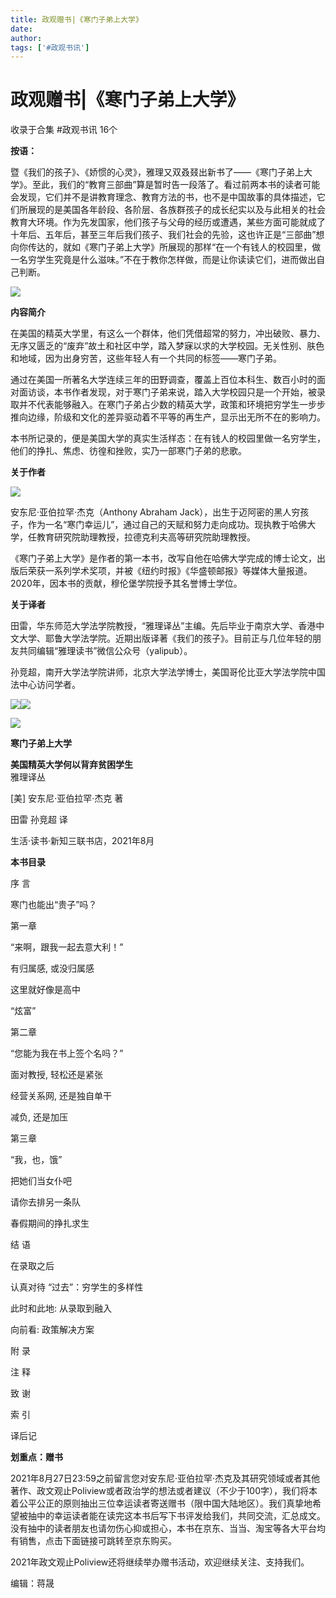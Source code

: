 ```yaml
---
title: 政观赠书|《寒门子弟上大学》
date: 
author: 
tags: ['#政观书讯']
---
```

# 政观赠书|《寒门子弟上大学》


收录于合集 #政观书讯 16个

**按语：**

暨《我们的孩子》、《娇惯的心灵》，雅理又双叒叕出新书了——《寒门子弟上大学》。至此，我们的“教育三部曲”算是暂时告一段落了。看过前两本书的读者可能会发现，它们并不是讲教育理念、教育方法的书，也不是中国故事的具体描述，它们所展现的是美国各年龄段、各阶层、各族群孩子的成长纪实以及与此相关的社会教育大环境。作为先发国家，他们孩子与父母的经历或遭遇，某些方面可能就成了十年后、五年后，甚至三年后我们孩子、我们社会的先验，这也许正是“三部曲”想向你传达的，就如《寒门子弟上大学》所展现的那样“在一个有钱人的校园里，做一名穷学生究竟是什么滋味。”不在于教你怎样做，而是让你读读它们，进而做出自己判断。

![](/images/71/2.jpeg)

 **内容简介**

在美国的精英大学里，有这么一个群体，他们凭借超常的努力，冲出破败、暴力、无序又匮乏的“废弃”故土和社区中学，踏入梦寐以求的大学校园。无关性别、肤色和地域，因为出身穷苦，这些年轻人有一个共同的标签——寒门子弟。

  

通过在美国一所著名大学连续三年的田野调查，覆盖上百位本科生、数百小时的面对面访谈，本书作者发现，对于寒门子弟来说，踏入大学校园只是一个开始，被录取并不代表能够融入。在寒门子弟占少数的精英大学，政策和环境把穷学生一步步推向边缘，阶级和文化的差异驱动着不平等的再生产，显示出无所不在的影响力。

  

本书所记录的，便是美国大学的真实生活样态：在有钱人的校园里做一名穷学生，他们的挣扎、焦虑、彷徨和挫败，实乃一部寒门子弟的悲歌。

  

 **关于作者**

![](/images/71/3.jpeg)

安东尼·亚伯拉罕·杰克（Anthony Abraham
Jack），出生于迈阿密的黑人穷孩子，作为一名“寒门幸运儿”，通过自己的天赋和努力走向成功。现执教于哈佛大学，任教育研究院助理教授，拉德克利夫高等研究院助理教授。  

  

《寒门子弟上大学》是作者的第一本书，改写自他在哈佛大学完成的博士论文，出版后荣获一系列学术奖项，并被《纽约时报》《华盛顿邮报》等媒体大量报道。2020年，因本书的贡献，穆伦堡学院授予其名誉博士学位。

  

 **关于译者**

田雷，华东师范大学法学院教授，“雅理译丛”主编。先后毕业于南京大学、香港中文大学、耶鲁大学法学院。近期出版译著《我们的孩子》。目前正与几位年轻的朋友共同编辑“雅理读书”微信公众号（yalipub）。

  

孙竞超，南开大学法学院讲师，北京大学法学博士，美国哥伦比亚大学法学院中国法中心访问学者。

![](/images/71/4.jpeg)![](/images/71/5.jpeg)

  

![](/images/71/6.jpeg)

 **寒门子弟上大学**

 **美国精英大学何以背弃贫困学生**  
雅理译丛

[美] 安东尼·亚伯拉罕·杰克 著

田雷 孙竞超 译

生活·读书·新知三联书店，2021年8月

  

 **本书目录**

序 言  

寒门也能出“贵子”吗？

  

第一章

“来啊，跟我一起去意大利！”

有归属感, 或没归属感

这里就好像是高中

“炫富”

  

第二章

“您能为我在书上签个名吗？”

面对教授, 轻松还是紧张

经营关系网, 还是独自单干

减负, 还是加压

  

第三章

“我，也，饿”

把她们当女仆吧

请你去排另一条队

春假期间的挣扎求生

  

结 语

在录取之后

认真对待 “过去”：穷学生的多样性

此时和此地: 从录取到融入  

向前看: 政策解决方案

  

附 录

注 释

致 谢

索 引

译后记

  

 **划重点：赠书**

2021年8月27日23:59之前留言您对安东尼·亚伯拉罕·杰克及其研究领域或者其他著作、政文观止Poliview或者政治学的想法或者建议（不少于100字），我们将本着公平公正的原则抽出三位幸运读者寄送赠书（限中国大陆地区）。我们真挚地希望被抽中的幸运读者能在读完这本书后写下书评发给我们，共同交流，汇总成文。没有抽中的读者朋友也请勿伤心抑或担心，本书在京东、当当、淘宝等各大平台均有销售，点击下面链接可跳转至京东购买。

2021年政文观止Poliview还将继续举办赠书活动，欢迎继续关注、支持我们。

编辑：蒋晟

  


